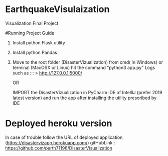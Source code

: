 # EarthquakeVisulaization
Visualization Final Project

#Running Project Guide
1) Install python Flask utility

2) Install python Pandas

3) Move to the root folder (DisasterVizualization) from cmd( in Windows) or terminal (MacOSX or Linux)
   hit the command "python3 app.py"
   Logs such as ::: > http://127.0.0.1:5000/

   OR

   IMPORT the DisasterVizualization in PyCharm IDE of IntellIJ (prefer 2019 latest version)
   and run the app after installing the utility prescribed by IDE



# Deployed heroku version

In case of trouble follow the URL of deployed application (https://disastervizapp.herokuapp.com/)
gitHubLink : https://github.com/parth71196/DisasterVisualization


